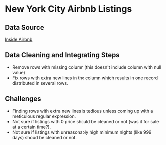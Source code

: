 # New York City Airbnb Listings

## Data Source
[Inside Airbnb](http://data.insideairbnb.com/united-states/ny/new-york-city/2020-10-05/data/listings.csv.gz)

## Data Cleaning and Integrating Steps
- Remove rows with missing column (this doesn't include column with null value)
- Fix rows with extra new lines in the column which results in one record distributed in several rows.

## Challenges
- Finding rows with extra new lines is tedious unless coming up with a meticulous regular expression.
- Not sure if listings with 0 price should be cleaned or not (was it for sale at a certain time?).
- Not sure if listings with unreasonably high minimum nights (like 999 days) shoud be cleaned or not.
